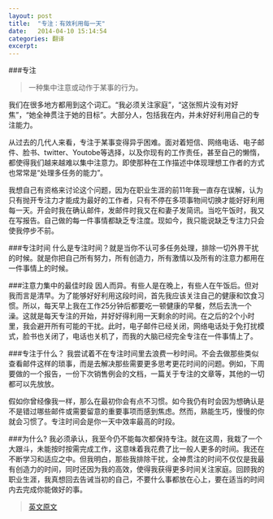 ```yaml
---
layout: post
title:  "专注：有效利用每一天"
date:   2014-04-10 15:14:54
categories: 翻译
excerpt: 
---
```


###专注
> 一种集中注意或动作于某事的行为。

我们在很多地方都用到这个词汇。“我必须关注家庭”，“这张照片没有对好焦”，“她全神贯注于她的目标”。大部分人，包括我在内，并未好好利用自己的专注能力。

从过去的几代人来看，专注于某事变得异乎困难。面对着短信、网络电话、电子邮件、脸书、twitter、Youtobe等选择，以及你现有的工作责任，甚至自己的懒惰，都使得我们越来越难以集中注意力。即使那种在工作描述中体现理想工作者的方式也常常是“处理多任务的能力”。

我想自己有资格来讨论这个问题，因为在职业生涯的前11年我一直存在误解，认为只有抛开专注力才能成为最好的工作者，只有不停在多项事物间切换才能好好利用每一天。开会时我在确认邮件，发邮件时我又在和妻子发简讯。当吃午饭时，我又在写报告。自己做的每一件事情都缺乏专注度。现如今，我只能说缺乏专注力只会使我停步不前。

###专注时间
什么是专注时间？就是当你不认可多任务处理，排除一切外界干扰的时候。就是你把自己所有努力，所有创造力，所有激情以及所有的注意力都用在一件事情上的时候。

###注意力集中的最佳时段
因人而异。有些人是在晚上，有些人在午饭后。但对我而言是清早。为了能够好好利用这段时间，首先我应该关注自己的健康和饮食习惯。所以，每天早上我在工作25分钟后都要吃一顿健康的早餐，然后去洗一个澡。这就是每天专注的开始，并好好得利用一天剩余的时间。在之后的2个小时里，我会避开所有可能的干扰。此时，电子邮件已经关闭，网络电话处于免打扰模式，脸书也关闭了，电话也关机了，而我的大脑已经完全专注在一件事情上了。

###专注于什么？
我尝试着不在专注时间里去浪费一秒时间。不会去做那些类似查看邮件这样的琐事，而是去解决那些需要更多思考更花时间的问题。例如，下周要做的一个报告，一份下次销售例会的文档，一篇关于专注的文章等，其他的一切都可以先放放。

假如你曾经像我一样，那么在最初你会有点不习惯。如今我仍有时会因为想确认是不是错过哪些邮件或需要留意的重要事项而感到焦虑。然而，熟能生巧，慢慢的你就会习惯了。专注时间会是你一天中效率最高的时段。

###为什么?
我必须承认，我至今仍不能每次都保持专注。就在这周，我栽了一个大跟斗，未能按时按需完成工作，这意味着我花费了比一般人更多的时间。我还在不断学习和适应之中。但我明白，那些我排除干扰，全神贯注的时间不仅仅是我最有创造力的时间，同时还因为我的高效，使得我获得更多时间关注家庭。回顾我的职业生涯，我真想回去告诫当初的自己，不要什么事都放在心上，要在适当的时间内去完成你能做好的事。

>[英文原文](https://medium.com/taskk-task-management-with-a-brain/d25c5e9eafc3)
